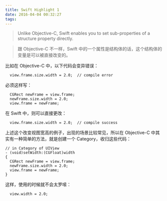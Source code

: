```yaml
---
title: Swift Highlight 1
date: 2016-04-04 00:32:27
tags:
---
```


> Unlike Objective-C, Swift enables you to set sub-properties of a structure property directly.

> 跟 Objective-C 不一样，Swift 中的一个属性是结构体的话，这个结构体的变量是可以被直接改变的。

<!-- more -->

比如在 Objective-C 中，以下代码会变异错误：
```
  view.frame.size.width = 2.0;  // compile error
```

必须这样写：
```
  CGRect newFrame = view.frame;
  newFrame.size.width = 2.0;
  view.frame = newFrame;
```

在 Swift 中，则可以直接更改：
```
  view.frame.size.width = 2.0;  // compile success
```

上述这个改变视图宽高的例子，出现的场景比较常见，所以在 Objective-C 中其实有一种简单的方法，就是创建一个 Category，收归这些代码：
```
// in Category of UIView
- (void)setWidth:(CGFloat)width
{
  CGRect newFrame = view.frame;
  newFrame.size.width = 2.0;
  view.frame = newFrame;
}
```
这样，使用的时候就不会太罗嗦：
```
  view.width = 2.0;
```

